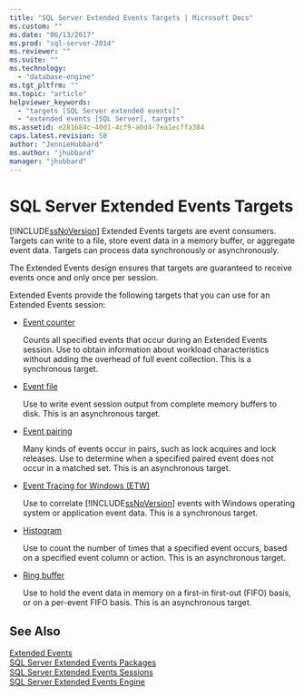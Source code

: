 ```yaml
---
title: "SQL Server Extended Events Targets | Microsoft Docs"
ms.custom: ""
ms.date: "06/13/2017"
ms.prod: "sql-server-2014"
ms.reviewer: ""
ms.suite: ""
ms.technology: 
  - "database-engine"
ms.tgt_pltfrm: ""
ms.topic: "article"
helpviewer_keywords: 
  - "targets [SQL Server extended events]"
  - "extended events [SQL Server], targets"
ms.assetid: e281684c-40d1-4cf9-a0d4-7ea1ecffa384
caps.latest.revision: 50
author: "JennieHubbard"
ms.author: "jhubbard"
manager: "jhubbard"
---
```

# SQL Server Extended Events Targets
  [!INCLUDE[ssNoVersion](../includes/ssnoversion-md.md)] Extended Events targets are event consumers. Targets can write to a file, store event data in a memory buffer, or aggregate event data. Targets can process data synchronously or asynchronously.  
  
 The Extended Events design ensures that targets are guaranteed to receive events once and only once per session.  
  
 Extended Events provide the following targets that you can use for an Extended Events session:  
  
-   [Event counter](../../2014/database-engine/event-counter-target.md)  
  
     Counts all specified events that occur during an Extended Events session. Use to obtain information about workload characteristics without adding the overhead of full event collection. This is a synchronous target.  
  
-   [Event file](../../2014/database-engine/event-file-target.md)  
  
     Use to write event session output from complete memory buffers to disk. This is an asynchronous target.  
  
-   [Event pairing](../../2014/database-engine/event-pairing-target.md)  
  
     Many kinds of events occur in pairs, such as lock acquires and lock releases. Use to determine when a specified paired event does not occur in a matched set. This is an asynchronous target.  
  
-   [Event Tracing for Windows (ETW)](../relational-databases/extended-events/event-tracing-for-windows-target.md)  
  
     Use to correlate [!INCLUDE[ssNoVersion](../includes/ssnoversion-md.md)] events with Windows operating system or application event data. This is a synchronous target.  
  
-   [Histogram](../../2014/database-engine/histogram-target.md)  
  
     Use to count the number of times that a specified event occurs, based on a specified event column or action. This is an asynchronous target.  
  
-   [Ring buffer](../../2014/database-engine/ring-buffer-target.md)  
  
     Use to hold the event data in memory on a first-in first-out (FIFO) basis, or on a per-event FIFO basis. This is an asynchronous target.  
  
## See Also  
 [Extended Events](../relational-databases/extended-events/extended-events.md)   
 [SQL Server Extended Events Packages](../relational-databases/extended-events/sql-server-extended-events-packages.md)   
 [SQL Server Extended Events Sessions](../relational-databases/extended-events/sql-server-extended-events-sessions.md)   
 [SQL Server Extended Events Engine](../relational-databases/extended-events/sql-server-extended-events-engine.md)  
  
  